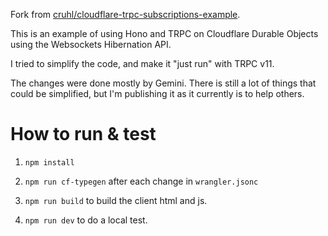 
Fork from [cruhl/cloudflare-trpc-subscriptions-example](https://github.com/cruhl/cloudflare-trpc-subscriptions-example).

This is an example of using Hono and TRPC on Cloudflare Durable Objects using the Websockets Hibernation API.

I tried to simplify the code, and make it "just run" with TRPC v11.

The changes were done mostly by Gemini. There is still a lot of things that could be simplified, but I'm publishing it as it currently is to help others.

# How to run & test

1. `npm install`

2. `npm run cf-typegen` after each change in `wrangler.jsonc`

3. `npm run build` to build the client html and js.

4. `npm run dev` to do a local test.